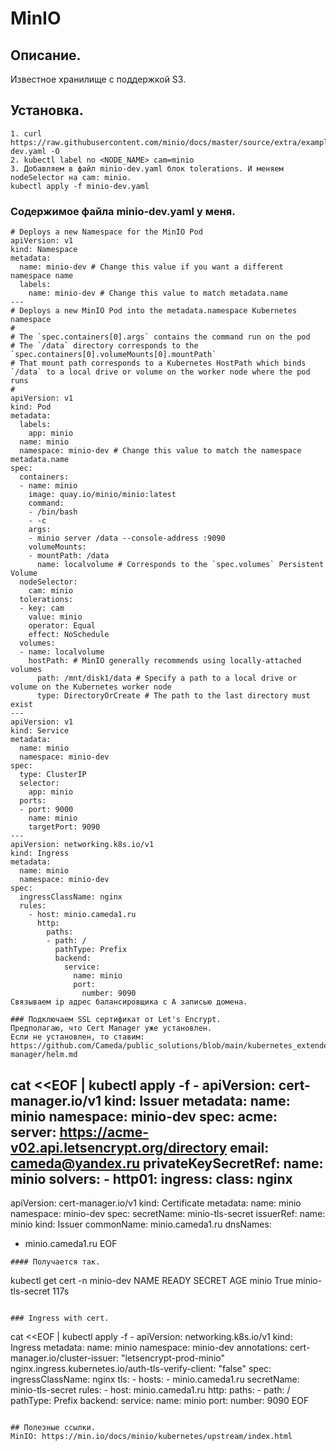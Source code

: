 # MinIO

## Описание.
Известное хранилище с поддержкой S3. 

## Установка.
```
1. curl https://raw.githubusercontent.com/minio/docs/master/source/extra/examples/minio-dev.yaml -O
2. kubectl label no <NODE_NAME> cam=minio
3. Добавляем в файл minio-dev.yaml блок tolerations. И меняем nodeSelector на cam: minio.
kubectl apply -f minio-dev.yaml
```

### Содержимое файла minio-dev.yaml у меня.
```
# Deploys a new Namespace for the MinIO Pod
apiVersion: v1
kind: Namespace
metadata:
  name: minio-dev # Change this value if you want a different namespace name
  labels:
    name: minio-dev # Change this value to match metadata.name
---
# Deploys a new MinIO Pod into the metadata.namespace Kubernetes namespace
#
# The `spec.containers[0].args` contains the command run on the pod
# The `/data` directory corresponds to the `spec.containers[0].volumeMounts[0].mountPath`
# That mount path corresponds to a Kubernetes HostPath which binds `/data` to a local drive or volume on the worker node where the pod runs
#
apiVersion: v1
kind: Pod
metadata:
  labels:
    app: minio
  name: minio
  namespace: minio-dev # Change this value to match the namespace metadata.name
spec:
  containers:
  - name: minio
    image: quay.io/minio/minio:latest
    command:
    - /bin/bash
    - -c
    args:
    - minio server /data --console-address :9090
    volumeMounts:
    - mountPath: /data
      name: localvolume # Corresponds to the `spec.volumes` Persistent Volume
  nodeSelector:
    cam: minio
  tolerations:
  - key: cam
    value: minio
    operator: Equal
    effect: NoSchedule
  volumes:
  - name: localvolume
    hostPath: # MinIO generally recommends using locally-attached volumes
      path: /mnt/disk1/data # Specify a path to a local drive or volume on the Kubernetes worker node
      type: DirectoryOrCreate # The path to the last directory must exist
---
apiVersion: v1
kind: Service
metadata:
  name: minio
  namespace: minio-dev
spec:
  type: ClusterIP
  selector:
    app: minio
  ports:
  - port: 9000
    name: minio
    targetPort: 9090
---
apiVersion: networking.k8s.io/v1
kind: Ingress
metadata:
  name: minio
  namespace: minio-dev
spec:
  ingressClassName: nginx
  rules:
    - host: minio.cameda1.ru
      http:
        paths:
        - path: /
          pathType: Prefix
          backend:
            service:
              name: minio
              port:
                number: 9090
Связываем ip адрес балансировщика с А записью домена.

### Подключаем SSL сертификат от Let's Encrypt.
Предполагаю, что Cert Manager уже установлен. 
Если не установлен, то ставим: https://github.com/Cameda/public_solutions/blob/main/kubernetes_extended/cert-manager/helm.md
```
cat <<EOF | kubectl apply -f -
apiVersion: cert-manager.io/v1
kind: Issuer
metadata:
  name: minio
  namespace: minio-dev
spec:
  acme:
    server: https://acme-v02.api.letsencrypt.org/directory
    email: cameda@yandex.ru
    privateKeySecretRef:
      name: minio
    solvers:
    - http01:
        ingress:
          class: nginx
---
apiVersion: cert-manager.io/v1
kind: Certificate
metadata:
  name: minio
  namespace: minio-dev
spec:
  secretName: minio-tls-secret
  issuerRef:
    name: minio
    kind: Issuer
  commonName: minio.cameda1.ru
  dnsNames:
  - minio.cameda1.ru
EOF
```
#### Получается так.
```
kubectl get cert -n minio-dev
NAME    READY   SECRET             AGE
minio   True    minio-tls-secret   117s
```

### Ingress with cert.
```
cat <<EOF | kubectl apply -f -
apiVersion: networking.k8s.io/v1
kind: Ingress
metadata:
  name: minio
  namespace: minio-dev
  annotations:
    cert-manager.io/cluster-issuer: "letsencrypt-prod-minio"
    nginx.ingress.kubernetes.io/auth-tls-verify-client: "false"
spec:
  ingressClassName: nginx
  tls:
    - hosts:
      - minio.cameda1.ru
      secretName: minio-tls-secret
  rules:
    - host: minio.cameda1.ru
      http:
        paths:
        - path: /
          pathType: Prefix
          backend:
            service:
              name: minio
              port:
                number: 9090
EOF
```

## Полезные ссылки.
MinIO: https://min.io/docs/minio/kubernetes/upstream/index.html
